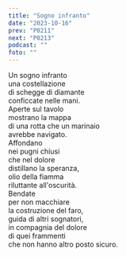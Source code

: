 ```yaml
---
title: "Sogno infranto"
date: "2023-10-16"
prev: "P0211"
next: "P0213"
podcast: ""
foto: ""
---
```


Un sogno infranto  
una costellazione  
di schegge di diamante  
conficcate nelle mani.  
Aperte sul tavolo  
mostrano la mappa  
di una rotta che un marinaio  
avrebbe navigato.  
Affondano  
nei pugni chiusi  
che nel dolore  
distillano la speranza,  
olio della fiamma  
riluttante all'oscurità.  
Bendate  
per non macchiare  
la costruzione del faro,  
guida di altri sognatori,  
in compagnia del dolore  
di quei frammenti  
che non hanno altro posto sicuro.